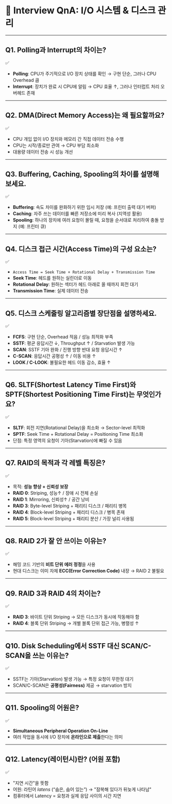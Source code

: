 # 📝 Interview QnA: I/O 시스템 & 디스크 관리

---

## Q1. Polling과 Interrupt의 차이는?

✅

-   **Polling**: CPU가 주기적으로 I/O 장치 상태를 확인 → 구현 단순, 그러나 CPU Overhead 큼
-   **Interrupt**: 장치가 완료 시 CPU에 알림 → CPU 효율 ↑, 그러나 인터럽트 처리 오버헤드 존재

---

## Q2. DMA(Direct Memory Access)는 왜 필요할까요?

✅

-   CPU 개입 없이 I/O 장치와 메모리 간 직접 데이터 전송 수행
-   CPU는 시작/종료만 관여 → CPU 부담 최소화
-   대용량 데이터 전송 시 성능 개선

---

## Q3. Buffering, Caching, Spooling의 차이를 설명해 보세요.

✅

-   **Buffering**: 속도 차이를 완화하기 위한 임시 저장 (예: 프린터 출력 대기 버퍼)
-   **Caching**: 자주 쓰는 데이터를 빠른 저장소에 미리 복사 (지역성 활용)
-   **Spooling**: 하나의 장치에 여러 요청이 몰릴 때, 요청을 순서대로 처리하여 충돌 방지 (예: 프린터 큐)

---

## Q4. 디스크 접근 시간(Access Time)의 구성 요소는?

✅

-   `Access Time = Seek Time + Rotational Delay + Transmission Time`
-   **Seek Time**: 헤드를 원하는 실린더로 이동
-   **Rotational Delay**: 원하는 섹터가 헤드 아래로 올 때까지 회전 대기
-   **Transmission Time**: 실제 데이터 전송

---

## Q5. 디스크 스케줄링 알고리즘별 장단점을 설명하세요.

✅

-   **FCFS**: 구현 단순, Overhead 적음 / 성능 최적화 부족
-   **SSTF**: 평균 응답시간 ↓, Throughput ↑ / Starvation 발생 가능
-   **SCAN**: SSTF 기아 완화 / 진행 방향 반대 요청 응답시간 ↑
-   **C-SCAN**: 응답시간 공평성 ↑ / 이동 비용 ↑
-   **LOOK / C-LOOK**: 불필요한 헤드 이동 감소, 효율 ↑

---

## Q6. SLTF(Shortest Latency Time First)와 SPTF(Shortest Positioning Time First)는 무엇인가요?

✅

-   **SLTF**: 회전 지연(Rotational Delay)을 최소화 → Sector-level 최적화
-   **SPTF**: Seek Time + Rotational Delay = Positioning Time 최소화
-   단점: 특정 영역의 요청이 기아(Starvation)에 빠질 수 있음

---

## Q7. RAID의 목적과 각 레벨 특징은?

✅

-   목적: **성능 향상 + 신뢰성 보장**
-   **RAID 0**: Striping, 성능↑ / 장애 시 전체 손실
-   **RAID 1**: Mirroring, 신뢰성↑ / 공간 낭비
-   **RAID 3**: Byte-level Striping + 패리티 디스크 / 패리티 병목
-   **RAID 4**: Block-level Striping + 패리티 디스크 / 병목 존재
-   **RAID 5**: Block-level Striping + 패리티 분산 / 가장 널리 사용됨

---

## Q8. RAID 2가 잘 안 쓰이는 이유는?

✅

-   해밍 코드 기반의 **비트 단위 에러 정정**을 사용
-   현대 디스크는 이미 자체 **ECC(Error Correction Code)** 내장 → RAID 2 불필요

---

## Q9. RAID 3과 RAID 4의 차이는?

✅

-   **RAID 3**: 바이트 단위 Striping → 모든 디스크가 동시에 작동해야 함
-   **RAID 4**: 블록 단위 Striping → 개별 블록 단위 접근 가능, 병렬성 ↑

---

## Q10. Disk Scheduling에서 SSTF 대신 SCAN/C-SCAN을 쓰는 이유는?

✅

-   SSTF는 기아(Starvation) 발생 가능 → 특정 요청이 무한정 대기
-   SCAN/C-SCAN은 **공평성(Fairness)** 제공 → starvation 방지

---

## Q11. Spooling의 어원은?

✅

-   **Simultaneous Peripheral Operation On-Line**
-   여러 작업을 동시에 I/O 장치에 **온라인으로 제출**한다는 의미

---

## Q12. Latency(레이턴시)란? (어원 포함)

✅

-   "지연 시간"을 뜻함
-   어원: 라틴어 _latens_ (“숨은, 숨어 있는”) → "잠복해 있다가 뒤늦게 나타남"
-   컴퓨터에서 Latency = 요청과 실제 응답 사이의 시간 지연
